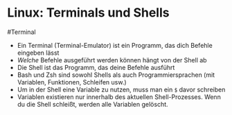 # Linux: Terminals und Shells

#Terminal

- Ein Terminal (Terminal-Emulator) ist ein Programm, das dich Befehle eingeben lässt
- _Welche_ Befehle ausgeführt werden können hängt von der Shell ab
- Die Shell ist das Programm, das deine Befehle ausführt
- Bash und Zsh sind sowohl Shells als auch Programmiersprachen (mit Variablen, Funktionen, Schleifen usw.)
- Um in der Shell eine Variable zu nutzen, muss man ein `$` davor schreiben
- Variablen existieren nur innerhalb des aktuellen Shell-Prozesses. Wenn du die Shell schleißt, werden alle Variablen gelöscht.

